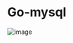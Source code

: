 # Go-mysql
![image](https://user-images.githubusercontent.com/55943803/130876646-d284a8ea-380e-4958-bf86-dc75caa3b1db.png)

